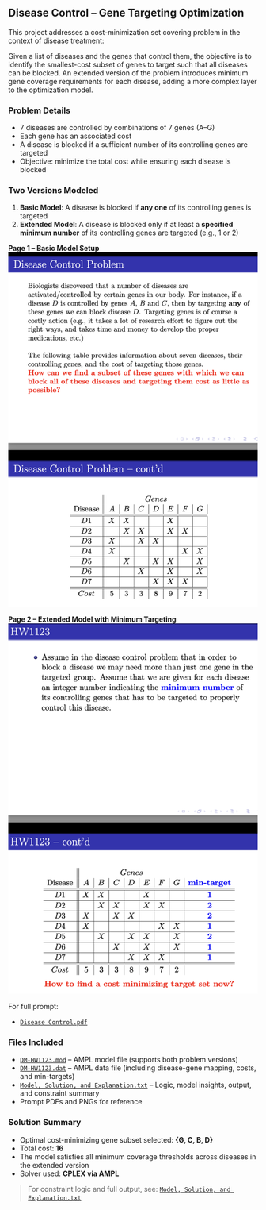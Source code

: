 ## Disease Control – Gene Targeting Optimization

This project addresses a cost-minimization set covering problem in the context of disease treatment:

Given a list of diseases and the genes that control them, the objective is to identify the smallest-cost subset of genes to target such that all diseases can be blocked. An extended version of the problem introduces minimum gene coverage requirements for each disease, adding a more complex layer to the optimization model.

### Problem Details
- 7 diseases are controlled by combinations of 7 genes (A–G)
- Each gene has an associated cost
- A disease is blocked if a sufficient number of its controlling genes are targeted
- Objective: minimize the total cost while ensuring each disease is blocked

### Two Versions Modeled
1. **Basic Model**: A disease is blocked if **any one** of its controlling genes is targeted  
2. **Extended Model**: A disease is blocked only if at least a **specified minimum number** of its controlling genes are targeted (e.g., 1 or 2)

**Page 1 – Basic Model Setup**  
![Problem Description Page 1](./Disease%20Control%20P1.png)

**Page 2 – Extended Model with Minimum Targeting**  
![Problem Description Page 2](./Disease%20Control%20P2.png)

For full prompt:
- [`Disease Control.pdf`](./Disease%20Control.pdf)

### Files Included
- [`DM-HW1123.mod`](./DM-HW1123.mod) – AMPL model file (supports both problem versions)
- [`DM-HW1123.dat`](./DM-HW1123.dat) – AMPL data file (including disease-gene mapping, costs, and min-targets)
- [`Model, Solution, and Explanation.txt`](./Model%2C%20Solution%2C%20and%20Explanation.txt) – Logic, model insights, output, and constraint summary
- Prompt PDFs and PNGs for reference

### Solution Summary
- Optimal cost-minimizing gene subset selected: **{G, C, B, D}**
- Total cost: **16**
- The model satisfies all minimum coverage thresholds across diseases in the extended version
- Solver used: **CPLEX via AMPL**

> For constraint logic and full output, see: [`Model, Solution, and Explanation.txt`](./Model%2C%20Solution%2C%20and%20Explanation.txt)